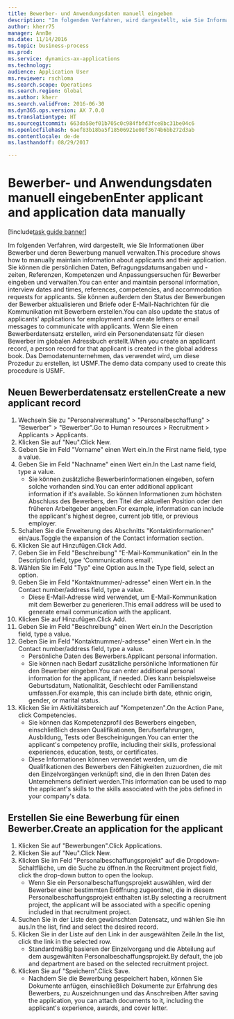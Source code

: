 ```yaml
--- 
title: Bewerber- und Anwendungsdaten manuell eingeben
description: "Im folgenden Verfahren, wird dargestellt, wie Sie Informationen über Bewerber und deren Bewerbung manuell verwalten."
author: kherr75
manager: AnnBe
ms.date: 11/14/2016
ms.topic: business-process
ms.prod: 
ms.service: dynamics-ax-applications
ms.technology: 
audience: Application User
ms.reviewer: rschloma
ms.search.scope: Operations
ms.search.region: Global
ms.author: kherr
ms.search.validFrom: 2016-06-30
ms.dyn365.ops.version: AX 7.0.0
ms.translationtype: HT
ms.sourcegitcommit: 663da58ef01b705c0c984fbfd3fce8bc31be04c6
ms.openlocfilehash: 6aef83b18ba5f18506921e08f3674b6bb272d3ab
ms.contentlocale: de-de
ms.lasthandoff: 08/29/2017

---
```

# <a name="enter-applicant-and-application-data-manually"></a><span data-ttu-id="5704d-103">Bewerber- und Anwendungsdaten manuell eingeben</span><span class="sxs-lookup"><span data-stu-id="5704d-103">Enter applicant and application data manually</span></span>

[!include[task guide banner](../../includes/task-guide-banner.md)]

<span data-ttu-id="5704d-104">Im folgenden Verfahren, wird dargestellt, wie Sie Informationen über Bewerber und deren Bewerbung manuell verwalten.</span><span class="sxs-lookup"><span data-stu-id="5704d-104">This procedure shows how to manually maintain information about applicants and their application.</span></span>   <span data-ttu-id="5704d-105">Sie können die persönlichen Daten, Befragungsdatumsangaben und -zeiten, Referenzen, Kompetenzen und Anpassungsersuchen für Bewerber eingeben und verwalten.</span><span class="sxs-lookup"><span data-stu-id="5704d-105">You can enter and maintain personal information, interview dates and times, references, competencies, and accommodation requests for applicants.</span></span> <span data-ttu-id="5704d-106">Sie können außerdem den Status der Bewerbungen der Bewerber aktualisieren und Briefe oder E-Mail-Nachrichten für die Kommunikation mit Bewerbern erstellen.</span><span class="sxs-lookup"><span data-stu-id="5704d-106">You can also update the status of applicants’ applications for employment and create letters or email messages to communicate with applicants.</span></span> <span data-ttu-id="5704d-107">Wenn Sie einen Bewerberdatensatz erstellen, wird ein Personendatensatz für diesen Bewerber im globalen Adressbuch erstellt.</span><span class="sxs-lookup"><span data-stu-id="5704d-107">When you create an applicant record, a person record for that applicant is created in the global address book.</span></span>       <span data-ttu-id="5704d-108">Das Demodatenunternehmen, das verwendet wird, um diese Prozedur zu erstellen, ist USMF.</span><span class="sxs-lookup"><span data-stu-id="5704d-108">The demo data company used to create this procedure is USMF.</span></span>


## <a name="create-a-new-applicant-record"></a><span data-ttu-id="5704d-109">Neuen Bewerberdatensatz erstellen</span><span class="sxs-lookup"><span data-stu-id="5704d-109">Create a new applicant record</span></span>
1. <span data-ttu-id="5704d-110">Wechseln Sie zu "Personalverwaltung" > "Personalbeschaffung" > "Bewerber" > "Bewerber".</span><span class="sxs-lookup"><span data-stu-id="5704d-110">Go to Human resources > Recruitment > Applicants > Applicants.</span></span>
2. <span data-ttu-id="5704d-111">Klicken Sie auf "Neu".</span><span class="sxs-lookup"><span data-stu-id="5704d-111">Click New.</span></span>
3. <span data-ttu-id="5704d-112">Geben Sie im Feld "Vorname" einen Wert ein.</span><span class="sxs-lookup"><span data-stu-id="5704d-112">In the First name field, type a value.</span></span>
4. <span data-ttu-id="5704d-113">Geben Sie im Feld "Nachname" einen Wert ein.</span><span class="sxs-lookup"><span data-stu-id="5704d-113">In the Last name field, type a value.</span></span>
    * <span data-ttu-id="5704d-114">Sie können zusätzliche Bewerberinformationen eingeben, sofern solche vorhanden sind.</span><span class="sxs-lookup"><span data-stu-id="5704d-114">You can enter additional applicant information if it's available.</span></span> <span data-ttu-id="5704d-115">So können Informationen zum höchsten Abschluss des Bewerbers, den Titel der aktuellen Position oder den früheren Arbeitgeber angeben.</span><span class="sxs-lookup"><span data-stu-id="5704d-115">For example, information can include the applicant's highest degree, current job title, or previous employer.</span></span>  
5. <span data-ttu-id="5704d-116">Schalten Sie die Erweiterung des Abschnitts "Kontaktinformationen" ein/aus.</span><span class="sxs-lookup"><span data-stu-id="5704d-116">Toggle the expansion of the Contact information section.</span></span>
6. <span data-ttu-id="5704d-117">Klicken Sie auf Hinzufügen.</span><span class="sxs-lookup"><span data-stu-id="5704d-117">Click Add.</span></span>
7. <span data-ttu-id="5704d-118">Geben Sie im Feld "Beschreibung" "E-Mail-Kommunikation" ein.</span><span class="sxs-lookup"><span data-stu-id="5704d-118">In the Description field, type 'Communications email'.</span></span>
8. <span data-ttu-id="5704d-119">Wählen Sie im Feld "Typ" eine Option aus.</span><span class="sxs-lookup"><span data-stu-id="5704d-119">In the Type field, select an option.</span></span>
9. <span data-ttu-id="5704d-120">Geben Sie im Feld "Kontaktnummer/-adresse" einen Wert ein.</span><span class="sxs-lookup"><span data-stu-id="5704d-120">In the Contact number/address field, type a value.</span></span>
    * <span data-ttu-id="5704d-121">Diese E-Mail-Adresse wird verwendet, um E-Mail-Kommunikation mit dem Bewerber zu generieren.</span><span class="sxs-lookup"><span data-stu-id="5704d-121">This email address will be used to generate email communication with the applicant.</span></span>  
10. <span data-ttu-id="5704d-122">Klicken Sie auf Hinzufügen.</span><span class="sxs-lookup"><span data-stu-id="5704d-122">Click Add.</span></span>
11. <span data-ttu-id="5704d-123">Geben Sie im Feld "Beschreibung" einen Wert ein.</span><span class="sxs-lookup"><span data-stu-id="5704d-123">In the Description field, type a value.</span></span>
12. <span data-ttu-id="5704d-124">Geben Sie im Feld "Kontaktnummer/-adresse" einen Wert ein.</span><span class="sxs-lookup"><span data-stu-id="5704d-124">In the Contact number/address field, type a value.</span></span>
    * <span data-ttu-id="5704d-125">Persönliche Daten des Bewerbers.</span><span class="sxs-lookup"><span data-stu-id="5704d-125">Applicant personal information.</span></span>  
    * <span data-ttu-id="5704d-126">Sie können nach Bedarf zusätzliche persönliche Informationen für den Bewerber eingeben.</span><span class="sxs-lookup"><span data-stu-id="5704d-126">You can enter additional personal information for the applicant, if needed.</span></span> <span data-ttu-id="5704d-127">Dies kann beispielsweise Geburtsdatum, Nationalität, Geschlecht oder Familienstand umfassen.</span><span class="sxs-lookup"><span data-stu-id="5704d-127">For example, this can include birth date, ethnic origin, gender, or marital status.</span></span>  
13. <span data-ttu-id="5704d-128">Klicken Sie im Aktivitätsbereich auf "Kompetenzen".</span><span class="sxs-lookup"><span data-stu-id="5704d-128">On the Action Pane, click Competencies.</span></span>
    * <span data-ttu-id="5704d-129">Sie können das Kompetenzprofil des Bewerbers eingeben, einschließlich dessen Qualifikationen, Berufserfahrungen, Ausbildung, Tests oder Bescheinigungen.</span><span class="sxs-lookup"><span data-stu-id="5704d-129">You can enter the applicant's competency profile, including their skills, professional experiences, education, tests, or certificates.</span></span>  
    * <span data-ttu-id="5704d-130">Diese Informationen können verwendet werden, um die Qualifikationen des Bewerbers den Fähigkeiten zuzuordnen, die mit den Einzelvorgängen verknüpft sind, die in den Ihren Daten des Unternehmens definiert werden.</span><span class="sxs-lookup"><span data-stu-id="5704d-130">This information can be used to map the applicant's skills to the skills associated with the jobs defined in your company's data.</span></span>   

## <a name="create-an-application-for-the-applicant"></a><span data-ttu-id="5704d-131">Erstellen Sie eine Bewerbung für einen Bewerber.</span><span class="sxs-lookup"><span data-stu-id="5704d-131">Create an application for the applicant</span></span>
1. <span data-ttu-id="5704d-132">Klicken Sie auf "Bewerbungen".</span><span class="sxs-lookup"><span data-stu-id="5704d-132">Click Applications.</span></span>
2. <span data-ttu-id="5704d-133">Klicken Sie auf "Neu".</span><span class="sxs-lookup"><span data-stu-id="5704d-133">Click New.</span></span>
3. <span data-ttu-id="5704d-134">Klicken Sie im Feld "Personalbeschaffungsprojekt" auf die Dropdown-Schaltfläche, um die Suche zu öffnen.</span><span class="sxs-lookup"><span data-stu-id="5704d-134">In the Recruitment project field, click the drop-down button to open the lookup.</span></span>
    * <span data-ttu-id="5704d-135">Wenn Sie ein Personalbeschaffungsprojekt auswählen, wird der Bewerber einer bestimmten Eröffnung zugeordnet, die in diesem Personalbeschaffungsprojekt enthalten ist.</span><span class="sxs-lookup"><span data-stu-id="5704d-135">By selecting a recruitment project, the applicant will be associated with a specific opening included in that recruitment project.</span></span>  
4. <span data-ttu-id="5704d-136">Suchen Sie in der Liste den gewünschten Datensatz, und wählen Sie ihn aus.</span><span class="sxs-lookup"><span data-stu-id="5704d-136">In the list, find and select the desired record.</span></span>
5. <span data-ttu-id="5704d-137">Klicken Sie in der Liste auf den Link in der ausgewählten Zeile.</span><span class="sxs-lookup"><span data-stu-id="5704d-137">In the list, click the link in the selected row.</span></span>
    * <span data-ttu-id="5704d-138">Standardmäßig basieren der Einzelvorgang und die Abteilung auf dem ausgewählten Personalbeschaffungsprojekt.</span><span class="sxs-lookup"><span data-stu-id="5704d-138">By default, the job and department are based on the selected recruitment project.</span></span>  
6. <span data-ttu-id="5704d-139">Klicken Sie auf "Speichern".</span><span class="sxs-lookup"><span data-stu-id="5704d-139">Click Save.</span></span>
    * <span data-ttu-id="5704d-140">Nachdem Sie die Bewerbung gespeichert haben, können Sie Dokumente anfügen, einschließlich Dokumente zur Erfahrung des Bewerbers, zu Auszeichnungen und das Anschreiben.</span><span class="sxs-lookup"><span data-stu-id="5704d-140">After saving the application, you can attach documents to it, including the applicant's experience, awards, and cover letter.</span></span>  


